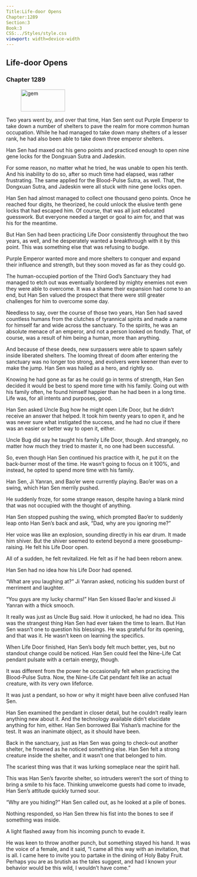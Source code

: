 ```yaml
---
Title:Life-door Opens 
Chapter:1289 
Section:3 
Book:3 
CSS:../Styles/style.css 
viewport: width=device-width
---
```

  
## Life-door Opens
### Chapter 1289
  
<figure>
	<img src="../Images/gem.gif" alt="gem" id="gem" width="120" height="60" />
</figure>
  

  
Two years went by, and over that time, Han Sen sent out Purple Emperor to take down a number of shelters to pave the realm for more common human occupation. While he had managed to take down many shelters of a lesser rank, he had also been able to take down three emperor shelters.

Han Sen had maxed out his geno points and practiced enough to open nine gene locks for the Dongxuan Sutra and Jadeskin.

For some reason, no matter what he tried, he was unable to open his tenth. And his inability to do so, after so much time had elapsed, was rather frustrating. The same applied for the Blood-Pulse Sutra, as well. That, the Dongxuan Sutra, and Jadeskin were all stuck with nine gene locks open.

Han Sen had almost managed to collect one thousand geno points. Once he reached four digits, he theorized, he could unlock the elusive tenth gene locks that had escaped him. Of course, that was all just educated guesswork. But everyone needed a target or goal to aim for, and that was his for the meantime.

But Han Sen had been practicing Life Door consistently throughout the two years, as well, and he desperately wanted a breakthrough with it by this point. This was something else that was refusing to budge.

Purple Emperor wanted more and more shelters to conquer and expand their influence and strength, but they soon moved as far as they could go.

The human-occupied portion of the Third God’s Sanctuary they had managed to etch out was eventually bordered by mighty enemies not even they were able to overcome. It was a shame their expansion had come to an end, but Han Sen valued the prospect that there were still greater challenges for him to overcome some day.

Needless to say, over the course of those two years, Han Sen had saved countless humans from the clutches of tyrannical spirits and made a name for himself far and wide across the sanctuary. To the spirits, he was an absolute menace of an emperor, and not a person looked on fondly. That, of course, was a result of him being a human, more than anything.

And because of these deeds, new surpassers were able to spawn safely inside liberated shelters. The looming threat of doom after entering the sanctuary was no longer too strong, and evolvers were keener than ever to make the jump. Han Sen was hailed as a hero, and rightly so.

Knowing he had gone as far as he could go in terms of strength, Han Sen decided it would be best to spend more time with his family. Going out with his family often, he found himself happier than he had been in a long time. Life was, for all intents and purposes, good.

Han Sen asked Uncle Bug how he might open Life Door, but he didn’t receive an answer that helped. It took him twenty years to open it, and he was never sure what instigated the success, and he had no clue if there was an easier or better way to open it, either.

Uncle Bug did say he taught his family Life Door, though. And strangely, no matter how much they tried to master it, no one had been successful.

So, even though Han Sen continued his practice with it, he put it on the back-burner most of the time. He wasn’t going to focus on it 100%, and instead, he opted to spend more time with his family.

Han Sen, Ji Yanran, and Bao’er were currently playing. Bao’er was on a swing, which Han Sen merrily pushed.

He suddenly froze, for some strange reason, despite having a blank mind that was not occupied with the thought of anything.

Han Sen stopped pushing the swing, which prompted Bao’er to suddenly leap onto Han Sen’s back and ask, “Dad, why are you ignoring me?”

Her voice was like an explosion, sounding directly in his ear drum. It made him shiver. But the shiver seemed to extend beyond a mere goosebump-raising. He felt his Life Door open.

All of a sudden, he felt revitalized. He felt as if he had been reborn anew.

Han Sen had no idea how his Life Door had opened.

“What are you laughing at?” Ji Yanran asked, noticing his sudden burst of merriment and laughter.

“You guys are my lucky charms!” Han Sen kissed Bao’er and kissed Ji Yanran with a thick smooch.

It really was just as Uncle Bug said. How it unlocked, he had no idea. This was the strangest thing Han Sen had ever taken the time to learn. But Han Sen wasn’t one to question his blessings. He was grateful for its opening, and that was it. He wasn’t keen on learning the specifics.

When Life Door finished, Han Sen’s body felt much better, yes, but no standout change could be noticed. Han Sen could feel the Nine-Life Cat pendant pulsate with a certain energy, though.

It was different from the power he occasionally felt when practicing the Blood-Pulse Sutra. Now, the Nine-Life Cat pendant felt like an actual creature, with its very own lifeforce.

It was just a pendant, so how or why it might have been alive confused Han Sen.

Han Sen examined the pendant in closer detail, but he couldn’t really learn anything new about it. And the technology available didn’t elucidate anything for him, either. Han Sen borrowed Bai Yishan’s machine for the test. It was an inanimate object, as it should have been.

Back in the sanctuary, just as Han Sen was going to check-out another shelter, he frowned as he noticed something else. Han Sen felt a strong creature inside the shelter, and it wasn’t one that belonged to him.

The scariest thing was that it was lurking someplace near the spirit hall.

This was Han Sen’s favorite shelter, so intruders weren’t the sort of thing to bring a smile to his face. Thinking unwelcome guests had come to invade, Han Sen’s attitude quickly turned sour.

“Why are you hiding?” Han Sen called out, as he looked at a pile of bones.

Nothing responded, so Han Sen threw his fist into the bones to see if something was inside.

A light flashed away from his incoming punch to evade it.

He was keen to throw another punch, but something stayed his hand. It was the voice of a female, and it said, “I came all this way with an invitation, that is all. I came here to invite you to partake in the dining of Holy Baby Fruit. Perhaps you are as brutish as the tales suggest, and had I known your behavior would be this wild, I wouldn’t have come.”